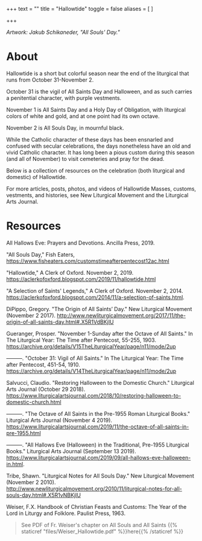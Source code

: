 +++
text = ""
title = "Hallowtide"
toggle = false
aliases = [
]

+++

_Artwork: Jakub Schikaneder, "All Souls' Day."_

# About

Hallowtide is a short but colorful season near the end of the liturgical that runs from October 31-November 2. 

October 31 is the vigil of All Saints Day and Halloween, and as such carries a penitential character, with purple vestments.

November 1 is All Saints Day and a Holy Day of Obligation, with liturgical colors of white and gold, and at one point had its own octave. 

November 2 is All Souls Day, in mournful black. 

While the Catholic character of these days has been ensnarled and confused with secular celebrations, the days nonetheless have an old and vivid Catholic character. It has long been a pious custom during this season (and all of November) to visit cemeteries and pray for the dead. 

Below is a collection of resources on the celebration (both liturgical and domestic) of Hallowtide. 

For more articles, posts, photos, and videos of Hallowtide Masses, customs, vestments, and histories, see New Liturgical Movement and the Liturgical Arts Journal.

# Resources

All Hallows Eve: Prayers and Devotions. Ancilla Press, 2019.

"All Souls Day," Fish Eaters, https://www.fisheaters.com/customstimeafterpentecost12ac.html

"Hallowtide," A Clerk of Oxford. November 2, 2019. https://aclerkofoxford.blogspot.com/2019/11/hallowtide.html

"A Selection of Saints' Legends," A Clerk of Oxford. November 2, 2014. https://aclerkofoxford.blogspot.com/2014/11/a-selection-of-saints.html.

DiPippo, Gregory. "The Origin of All Saints’ Day." New Liturgical Movement  (November 2 2017). http://www.newliturgicalmovement.org/2017/11/the-origin-of-all-saints-day.html#.X5R1VdBKjIU 

Gueranger, Prosper. "November 1-Sunday after the Octave of All Saints." In The Liturgical Year: The Time after Pentecost, 55-255, 1903. https://archive.org/details/V15TheLiturgicalYear/page/n11/mode/2up

———. "October 31: Vigil of All Saints." In The Liturgical Year: The Time after Pentecost, 451-54, 1910. https://archive.org/details/V14TheLiturgicalYear/page/n11/mode/2up

Salvucci, Claudio. "Restoring Halloween to the Domestic Church." Liturgical Arts Journal  (October 29 2018). https://www.liturgicalartsjournal.com/2018/10/restoring-halloween-to-domestic-church.html

———. "The Octave of All Saints in the Pre-1955 Roman Liturgical Books." Liturgical Arts Journal  (November 4 2019). https://www.liturgicalartsjournal.com/2019/11/the-octave-of-all-saints-in-pre-1955.html 

———. "All Hallows Eve (Halloween) in the Traditional, Pre-1955 Liturgical Books." Liturgical Arts Journal  (September 13 2019). https://www.liturgicalartsjournal.com/2019/09/all-hallows-eve-halloween-in.html.

Tribe, Shawn. "Liturgical Notes for All Souls Day." New Liturgical Movement  (November 2 2010). http://www.newliturgicalmovement.org/2010/11/liturgical-notes-for-all-souls-day.html#.X5R1vNBKjIU 

Weiser, F.X. Handbook of Christian Feasts and Customs: The Year of the Lord in Liturgy and Folklore. Paulist Press, 1963. 
> See PDF of Fr. Weiser's chapter on All Souls and All Saints {{% staticref "files/Weiser_Hallowtide.pdf" %}}here{{% /staticref %}}




